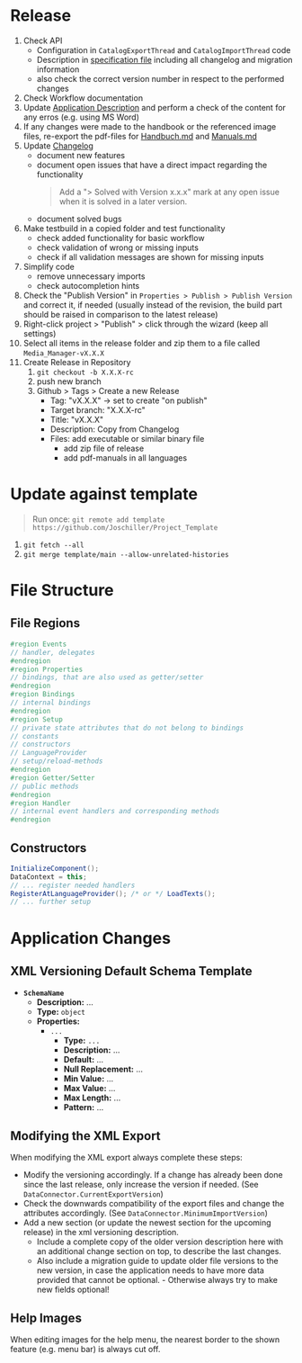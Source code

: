 # Release

1. Check API
   - Configuration in `CatalogExportThread` and `CatalogImportThread` code
   - Description in [specification file](./XML-API.md) including all changelog and migration information
   - also check the correct version number in respect to the performed changes
2. Check Workflow documentation
3. Update [Application Description](./docs/Application%20Description.md) and perform a check of the content for any erros (e.g. using MS Word)
4. If any changes were made to the handbook or the referenced image files, re-export the pdf-files for [Handbuch.md](./docs/Handbuch.md) and [Manuals.md](./docs/Manuals.md)
5. Update [Changelog](./Changelog.md)
   - document new features
   - document open issues that have a direct impact regarding the functionality
     > Add a "> Solved with Version x.x.x" mark at any open issue when it is solved in a later version.
   - document solved bugs
6. Make testbuild in a copied folder and test functionality
   - check added functionality for basic workflow
   - check validation of wrong or missing inputs
   - check if all validation messages are shown for missing inputs
7. Simplify code
   - remove unnecessary imports
   - check autocompletion hints
8. Check the "Publish Version" in `Properties > Publish > Publish Version` and correct it, if needed (usually instead of the revision, the build part should be raised in comparison to the latest release)
9. Right-click project > "Publish" > click through the wizard (keep all settings)
10. Select all items in the release folder and zip them to a file called `Media_Manager-vX.X.X`
11. Create Release in Repository
    1. `git checkout -b X.X.X-rc`
    2. push new branch
    3. Github > Tags > Create a new Release
       - Tag: "vX.X.X" -> set to create "on publish"
       - Target branch: "X.X.X-rc"
       - Title: "vX.X.X"
       - Description: Copy from Changelog
       - Files: add executable or similar binary file
         - add zip file of release
         - add pdf-manuals in all languages

# Update against template

> Run once: `git remote add template https://github.com/Joschiller/Project_Template`

1. `git fetch --all`
2. `git merge template/main --allow-unrelated-histories`

# File Structure

## File Regions

```c#
#region Events
// handler, delegates
#endregion
#region Properties
// bindings, that are also used as getter/setter
#endregion
#region Bindings
// internal bindings
#endregion
#region Setup
// private state attributes that do not belong to bindings
// constants
// constructors
// LanguageProvider
// setup/reload-methods
#endregion
#region Getter/Setter
// public methods
#endregion
#region Handler
// internal event handlers and corresponding methods
#endregion
```

## Constructors

```c#
InitializeComponent();
DataContext = this;
// ... register needed handlers
RegisterAtLanguageProvider(); /* or */ LoadTexts();
// ... further setup
```

# Application Changes

## XML Versioning Default Schema Template

- <b>`SchemaName`</b>
  - <b>Description:</b> ...
  - <b>Type:</b> `object`
  - <b>Properties:</b>
    - `...`
      - <b>Type:</b> `...`
      - <b>Description:</b> ...
      - <b>Default:</b> ...
      - <b>Null Replacement:</b> ...
      - <b>Min Value:</b> ...
      - <b>Max Value:</b> ...
      - <b>Max Length:</b> ...
      - <b>Pattern:</b> ...

## Modifying the XML Export

When modifying the XML export always complete these steps:

- Modify the versioning accordingly. If a change has already been done since the last release, only increase the version if needed. (See `DataConnector.CurrentExportVersion`)
- Check the downwards compatibility of the export files and change the attributes accordingly. (See `DataConnector.MinimumImportVersion`)
- Add a new section (or update the newest section for the upcoming release) in the xml versioning description.
  - Include a complete copy of the older version description here with an additional change section on top, to describe the last changes.
  - Also include a migration guide to update older file versions to the new version, in case the application needs to have more data provided that cannot be optional. - Otherwise always try to make new fields optional!

## Help Images

When editing images for the help menu, the nearest border to the shown feature (e.g. menu bar) is always cut off.
